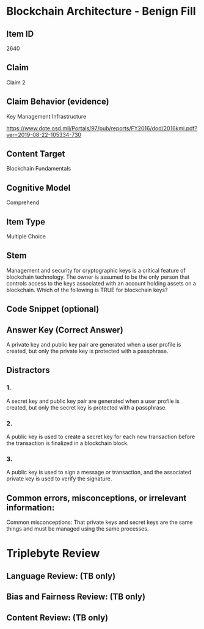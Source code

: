 # Blockchain Architecture - Benign Fill

## Item ID
2640

## Claim
Claim 2

## Claim Behavior (evidence)
Key Management Infrastructure

https://www.dote.osd.mil/Portals/97/pub/reports/FY2016/dod/2016kmi.pdf?ver=2019-08-22-105334-730

## Content Target
Blockchain Fundamentals

## Cognitive Model
Comprehend

## Item Type
Multiple Choice

## Stem
Management and security for cryptographic keys is a critical feature of blockchain technology. The owner is assumed to be the only person that controls access to the keys associated with an account holding assets on a blockchain. Which of the following is TRUE for blockchain keys?

## Code Snippet (optional)

## Answer Key (Correct Answer)
A private key and public key pair are generated when a user profile is created, but only the private key is protected with a passphrase.

## Distractors
### 1.
A secret key and public key pair are generated when a user profile is created, but only the secret key is protected with a passphrase.

### 2.
A public key is used to create a secret key for each new transaction before the transaction is finalized in a blockchain block.

### 3.
A public key is used to sign a message or transaction, and the associated private key is used to verify the signature.

## Common errors, misconceptions, or irrelevant information:
Common misconceptions: That private keys and secret keys are the same things and must be managed using the same processes.

# Triplebyte Review

## Language Review: (TB only)

## Bias and Fairness Review: (TB only)

## Content Review: (TB only)
